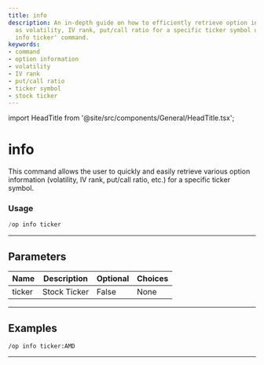 ```yaml
---
title: info
description: An in-depth guide on how to efficiently retrieve option information such
  as volatility, IV rank, put/call ratio for a specific ticker symbol using the 'op
  info ticker' command.
keywords:
- command
- option information
- volatility
- IV rank
- put/call ratio
- ticker symbol
- stock ticker
---
```


import HeadTitle from '@site/src/components/General/HeadTitle.tsx';

<HeadTitle title="info - Options - Discord - Reference | OpenBB Bot Docs" />

# info

This command allows the user to quickly and easily retrieve various option information (volatility, IV rank, put/call ratio, etc.) for a specific ticker symbol.

### Usage

```python wordwrap
/op info ticker
```

---

## Parameters

| Name | Description | Optional | Choices |
| ---- | ----------- | -------- | ------- |
| ticker | Stock Ticker | False | None |


---

## Examples

```
/op info ticker:AMD
```

---

